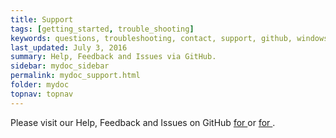 ```yaml
---
title: Support
tags: [getting_started, trouble_shooting]
keywords: questions, troubleshooting, contact, support, github, windows, linux
last_updated: July 3, 2016
summary: Help, Feedback and Issues via GitHub.
sidebar: mydoc_sidebar
permalink: mydoc_support.html
folder: mydoc
topnav: topnav
---
```


Please visit our Help, Feedback and Issues on GitHub [for <i class="fa fa-windows"></i>](https://github.com/cdaf/windows/issues) or [for <i class="fa fa-linux"></i>](https://github.com/cdaf/linux/issues).
